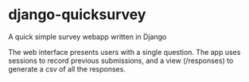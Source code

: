 django-quicksurvey
==================

A quick simple survey webapp written in Django

The web interface presents users with a single question.
The app uses sessions to record previous submissions, 
and a view (/responses) to generate a csv of all the responses.

